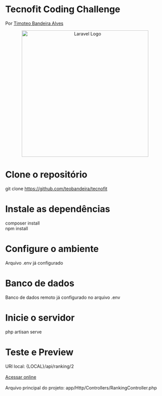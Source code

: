 # Tecnofit Coding Challenge
Por <a href="http://teobandeira.vercel.app/" target="_blank">Timoteo Bandeira Alves</a>

<p align="center"><a href="https://laravel.com" target="_blank"><img src="https://raw.githubusercontent.com/laravel/art/master/logo-lockup/5%20SVG/2%20CMYK/1%20Full%20Color/laravel-logolockup-cmyk-red.svg" width="400" alt="Laravel Logo"></a></p>

# Clone o repositório
git clone https://github.com/teobandeira/tecnofit

# Instale as dependências
composer install <br>
npm install

# Configure o ambiente
Arquivo .env já configurado

# Banco de dados
Banco de dados remoto já configurado no arquivo .env

# Inicie o servidor
php artisan serve

# Teste e Preview
URl local: {LOCAL}/api/ranking/2
<br><br>
<a href="https://teobandeira-tecnofit-t6jr3s.laravel.cloud/">Acessar online</a> <br> <br>
Arquivo principal do projeto: app/Http/Controllers/RankingController.php